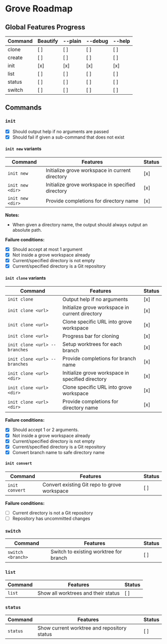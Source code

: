 # Grove Roadmap

## Global Features Progress

| Command | Beautify | --plain | --debug | --help |
| ------- | -------- | ------- | ------- | ------ |
| clone   | [ ]      | [ ]     | [ ]     | [ ]    |
| create  | [ ]      | [ ]     | [ ]     | [ ]    |
| init    | [x]      | [x]     | [x]     | [x]    |
| list    | [ ]      | [ ]     | [ ]     | [ ]    |
| status  | [ ]      | [ ]     | [ ]     | [ ]    |
| switch  | [ ]      | [ ]     | [ ]     | [ ]    |

## Commands

### `init`

- [x] Should output help if no arguments are passed
- [x] Should fail if given a sub-command that does not exist

#### `init new` variants

| Command          | Features                                          | Status |
| ---------------- | ------------------------------------------------- | ------ |
| `init new`       | Initialize grove workspace in current directory   | [x]    |
| `init new <dir>` | Initialize grove workspace in specified directory | [x]    |
| `init new <dir>` | Provide completions for directory name            | [x]    |

**Notes:**

- When given a directory name, the output should always output an absolute path.

**Failure conditions:**

- [x] Should accept at most 1 argument
- [x] Not inside a grove workspace already
- [x] Current/specified directory is not empty
- [x] Current/specified directory is a Git repository

#### `init clone` variants

| Command                       | Features                                          | Status |
| ----------------------------- | ------------------------------------------------- | ------ |
| `init clone`                  | Output help if no arguments                       | [x]    |
| `init clone <url>`            | Initialize grove workspace in current directory   | [x]    |
| `init clone <url>`            | Clone specific URL into grove workspace           | [x]    |
| `init clone <url>`            | Progress bar for cloning                          | [x]    |
| `init clone <url> --branches` | Setup worktrees for each branch                   | [x]    |
| `init clone <url> --branches` | Provide completions for branch name               | [x]    |
| `init clone <url> <dir>`      | Initialize grove workspace in specified directory | [x]    |
| `init clone <url> <dir>`      | Clone specific URL into grove workspace           | [x]    |
| `init clone <url> <dir>`      | Provide completions for directory name            | [x]    |

**Failure conditions:**

- [x] Should accept 1 or 2 arguments.
- [x] Not inside a grove workspace already
- [x] Current/specified directory is not empty
- [x] Current/specified directory is a Git repository
- [x] Convert branch name to safe directory name

#### `init convert`

| Command        | Features                                     | Status |
| -------------- | -------------------------------------------- | ------ |
| `init convert` | Convert existing Git repo to grove workspace | [ ]    |

**Failure conditions:**

- [ ] Current directory is not a Git repository
- [ ] Repository has uncommitted changes

### `switch`

| Command           | Features                               | Status |
| ----------------- | -------------------------------------- | ------ |
| `switch <branch>` | Switch to existing worktree for branch | [ ]    |

### `list`

| Command | Features                            | Status |
| ------- | ----------------------------------- | ------ |
| `list`  | Show all worktrees and their status | [ ]    |

### `status`

| Command  | Features                                    | Status |
| -------- | ------------------------------------------- | ------ |
| `status` | Show current worktree and repository status | [ ]    |
